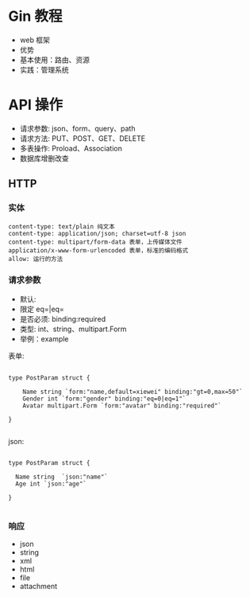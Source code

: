 # Gin 教程


- web 框架
- 优势
- 基本使用：路由、资源
- 实践：管理系统




# API 操作


- 请求参数: json、form、query、path
- 请求方法: PUT、POST、GET、DELETE
- 多表操作: Proload、Association
- 数据库增删改查





## HTTP

### 实体

```
content-type: text/plain 纯文本
content-type: application/json; charset=utf-8 json
content-type: multipart/form-data 表单，上传媒体文件
application/x-www-form-urlencoded 表单，标准的编码格式
allow: 运行的方法
```


### 请求参数

- 默认:
- 限定 eq=|eq=
- 是否必须: binding:required
- 类型: int、string、multipart.Form
- 举例：example



表单:

```

type PostParam struct {

    Name string `form:"name,default=xiewei" binding:"gt=0,max=50"`
    Gender int `form:"gender" binding:"eq=0|eq=1"`
    Avatar multipart.Form `form:"avatar" binding:"required"`

}


```


json:

```

type PostParam struct {

  Name string  `json:"name"`
  Age int `json:"age"`

}


```


### 响应

- json
- string
- xml
- html
- file
- attachment
